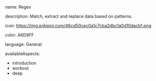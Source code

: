 name: Regex

description: Match, extract and replace data based on patterns.

icon: https://img.enkipro.com/46cd50cec0a1c7cba2dbc1a0d10dacb1.png

color: A6D9FF

language: General

availableAspects:
  - introduction
  - workout
  - deep
